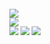 ![](https://github-readme-stats.vercel.app/api?username=MushtaqAlvi&theme=radical&hide_border=false&include_all_commits=true&count_private=false)<br/>
![](https://github-readme-streak-stats.herokuapp.com/?user=MushtaqAlvi&theme=radical&hide_border=false)<br/>
![](https://github-readme-stats.vercel.app/api/top-langs/?username=MushtaqAlvi&theme=radical&hide_border=false&include_all_commits=true&count_private=false&layout=compact)
![](https://github-profile-trophy.vercel.app/?username=MushtaqAlvi&theme=discord&no-frame=false&no-bg=false&margin-w=4)
![](https://quotes-github-readme.vercel.app/api?type=vetical&theme=radical)
